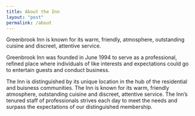 ```yaml
---
title: About the Inn
layout: "post"
permalink: /about
---
```



Greenbrook Inn is known for its warm, friendly, atmosphere, outstanding cuisine and discreet, attentive service.

Greenbrook Inn was founded in June 1994 to serve as a professional, refined place where individuals of like interests and expectations could go to entertain guests and conduct business.

The Inn is distinguished by its unique location in the hub of the residential and buisness communities. The Inn is known for its warm, friendly atmosphere, outstanding cuisine and discreet, attentive service. The Inn’s tenured staff of professionals strives each day to meet the needs and surpass the expectations of our distinguished membership.
